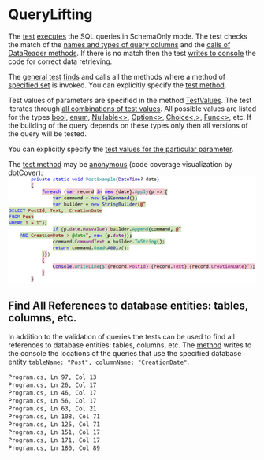 # QueryLifting
The [test](Foo.Tests/QueryTests.cs#L33) 
[executes](Foo.Tests/QueryChecker.cs#L31)
the SQL queries in SchemaOnly mode. 
The test checks the match of 
the [names and types of query columns](Foo/Program.cs#L44)
and the [calls of DataReader methods](Foo/Program.cs#L51). 
If there is no match then the test 
[writes to console](Foo.Tests/QueryChecker.cs#L116)
the code for correct data retrieving.

The [general test](Foo.Tests/QueryTests.cs#L33)
[finds](QueryLifting/UsageResolver.cs#L14) and calls 
all the methods where a method of
[specified set](Foo.Tests/QueryTests.cs#L44)
is invoked.
You can explicitly specify
the [test method](Foo.Tests/QueryTests.cs#L60).

Test values of parameters are specified in the method
[TestValues](Foo.Tests/QueryTests.cs#L73).
The test iterates through
[all combinations of test values](QueryLifting/EnumerableExtensions.cs#L10).
All possible values are listed for the types 
[bool](https://msdn.microsoft.com/en-us/library/system.boolean(v=vs.110).aspx), 
[enum](https://msdn.microsoft.com/en-us/library/sbbt4032.aspx), 
[Nullable<>](https://msdn.microsoft.com/en-us/library/b3h38hb0(v=vs.110).aspx), 
[Option<>](QueryLifting/Option.cs#L11), 
[Choice<,>](QueryLifting/Choice.cs#L5), 
[Func<>](https://msdn.microsoft.com/en-us/library/bb534960(v=vs.110).aspx), 
etc.
If the building of the query depends on these types only then all versions of the query will be tested.

You can explicitly specify 
the [test values for the particular parameter](Foo.Tests/QueryTests.cs#L60).

The [test method](Foo/Program.cs#L63) 
may be [anonymous](QueryLifting/Func.cs#L7)
(code coverage visualization by [dotCover](https://www.jetbrains.com/help/dotcover/10.0/Visualizing_Code_Coverage.html)):  
![Code coverage](Images/CodeCoverage.png?raw=true "Code coverage")  

## Find All References to database entities: tables, columns, etc.

In addition to the validation of queries the tests can be used to find 
all references to database entities: tables, columns, etc. 
The [method](Foo.Tests/QueryTests.cs#L189) 
writes to the console the locations of the queries that use 
the specified database entity `tableName: "Post", columnName: "CreationDate"`.
```
Program.cs, Ln 97, Col 13
Program.cs, Ln 26, Col 17
Program.cs, Ln 46, Col 17
Program.cs, Ln 56, Col 17
Program.cs, Ln 63, Col 21
Program.cs, Ln 108, Col 71
Program.cs, Ln 125, Col 71
Program.cs, Ln 151, Col 17
Program.cs, Ln 171, Col 17
Program.cs, Ln 180, Col 89
```
